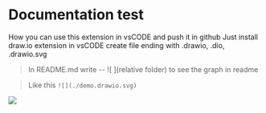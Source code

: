 # Documentation test 

How you can use this extension in vsCODE and push it in github
Just install draw.io extension in vsCODE
create file ending with .drawio, .dio, .drawio.svg
>In README.md write -- ![ ](relative folder) to see the graph in readme
> 


>Like this ```![](./demo.drawio.svg)```

![](./cytoplasmic_diagram.drawio.svg)
